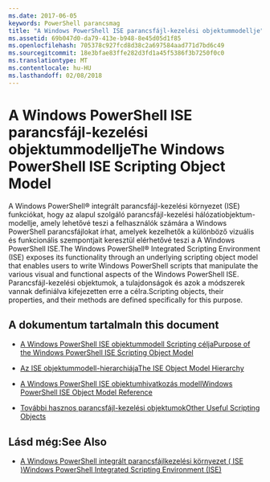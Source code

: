 ```yaml
---
ms.date: 2017-06-05
keywords: PowerShell parancsmag
title: "A Windows PowerShell ISE parancsfájl-kezelési objektummodellje"
ms.assetid: 69b047d0-da79-413e-b948-8e45d05d1f85
ms.openlocfilehash: 705378c927fcd8d38c2a697584aad771d7bd6c49
ms.sourcegitcommit: 18e3bfae83ffe282d3fd1a45f5386f3b7250f0c0
ms.translationtype: MT
ms.contentlocale: hu-HU
ms.lasthandoff: 02/08/2018
---
```

# <a name="the-windows-powershell-ise-scripting-object-model"></a><span data-ttu-id="4d463-103">A Windows PowerShell ISE parancsfájl-kezelési objektummodellje</span><span class="sxs-lookup"><span data-stu-id="4d463-103">The Windows PowerShell ISE Scripting Object Model</span></span>
  <span data-ttu-id="4d463-104">A Windows PowerShell® integrált parancsfájl-kezelési környezet (ISE) funkciókat, hogy az alapul szolgáló parancsfájl-kezelési hálózatiobjektum-modellje, amely lehetővé teszi a felhasználók számára a Windows PowerShell parancsfájlokat írhat, amelyek kezelhetők a különböző vizuális és funkcionális szempontjait keresztül elérhetővé teszi a A Windows PowerShell ISE.</span><span class="sxs-lookup"><span data-stu-id="4d463-104">The Windows PowerShell® Integrated Scripting Environment (ISE) exposes its functionality through an underlying scripting object model that enables users to write Windows PowerShell scripts that manipulate the various visual and functional aspects of the Windows PowerShell ISE.</span></span> <span data-ttu-id="4d463-105">Parancsfájl-kezelési objektumok, a tulajdonságok és azok a módszerek vannak definiálva kifejezetten erre a célra.</span><span class="sxs-lookup"><span data-stu-id="4d463-105">Scripting objects, their properties, and their methods are defined specifically for this purpose.</span></span>

## <a name="in-this-document"></a><span data-ttu-id="4d463-106">A dokumentum tartalma</span><span class="sxs-lookup"><span data-stu-id="4d463-106">In this document</span></span>

- [<span data-ttu-id="4d463-107">A Windows PowerShell ISE objektummodell Scripting célja</span><span class="sxs-lookup"><span data-stu-id="4d463-107">Purpose of the Windows PowerShell ISE Scripting Object Model</span></span>](Purpose-of-the-Windows-PowerShell-ISE-Scripting-Object-Model.md)

- [<span data-ttu-id="4d463-108">Az ISE objektummodell-hierarchiája</span><span class="sxs-lookup"><span data-stu-id="4d463-108">The ISE Object Model Hierarchy</span></span>](The-ISE-Object-Model-Hierarchy.md)

- [<span data-ttu-id="4d463-109">A Windows PowerShell ISE objektumhivatkozás modell</span><span class="sxs-lookup"><span data-stu-id="4d463-109">Windows PowerShell ISE Object Model Reference</span></span>](Windows-PowerShell-ISE-Object-Model-Reference.md)

- [<span data-ttu-id="4d463-110">További hasznos parancsfájl-kezelési objektumok</span><span class="sxs-lookup"><span data-stu-id="4d463-110">Other Useful Scripting Objects</span></span>](../../getting-started/cookbooks/Other-Useful-Scripting-Objects.md)

## <a name="see-also"></a><span data-ttu-id="4d463-111">Lásd még:</span><span class="sxs-lookup"><span data-stu-id="4d463-111">See Also</span></span>
- [<span data-ttu-id="4d463-112">A Windows PowerShell integrált parancsfájlkezelési környezet &#40; ISE &#41;</span><span class="sxs-lookup"><span data-stu-id="4d463-112">Windows PowerShell Integrated Scripting Environment &#40;ISE&#41;</span></span>](../../getting-started/fundamental/Windows-PowerShell-Integrated-Scripting-Environment--ISE-.md)

  

